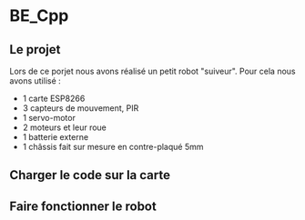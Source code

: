 # BE_Cpp
## Le projet
Lors de ce porjet nous avons réalisé un petit robot "suiveur". Pour cela nous avons utilisé :
- 1 carte ESP8266
- 3 capteurs de mouvement, PIR
- 1 servo-motor
- 2 moteurs et leur roue
- 1 batterie externe
- 1 châssis fait sur mesure en contre-plaqué 5mm
## Charger le code sur la carte
## Faire fonctionner le robot